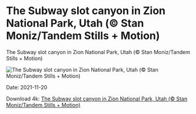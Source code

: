 # The Subway slot canyon in Zion National Park, Utah (© Stan Moniz/Tandem Stills + Motion)

The Subway slot canyon in Zion National Park, Utah (© Stan Moniz/Tandem Stills + Motion)

![The Subway slot canyon in Zion National Park, Utah (© Stan Moniz/Tandem Stills + Motion)](https://bing.com/th?id=OHR.LeftForkNorth_EN-US4970545518_UHD.jpg&w=1024&h=576)

Date: 2021-11-20

Download 4k: [The Subway slot canyon in Zion National Park, Utah (© Stan Moniz/Tandem Stills + Motion)](https://bing.com/th?id=OHR.LeftForkNorth_EN-US4970545518_UHD.jpg)

